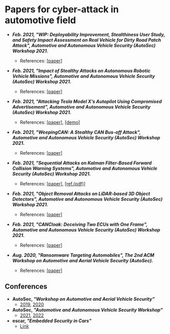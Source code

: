 
# Papers for cyber-attack in automotive field
- **_Feb. 2021, "WIP: Deployability Improvement, Stealthiness User Study, and Safety Impact Assessment on Real Vehicle for Dirty Road Patch Attack", Automotive and Autonomous Vehicle Security (AutoSec) Workshop 2021._**
    - References: [[paper]](https://www.ndss-symposium.org/wp-content/uploads/autosec2021_230_paper.pdf "paper")

- **_Feb. 2021, "Impact of Stealthy Attacks on Autonomous Robotic Vehicle Missions", Automotive and Autonomous Vehicle Security (AutoSec) Workshop 2021._**
    - References: [[paper]](https://www.ndss-symposium.org/wp-content/uploads/autosec2021_23014_paper.pdf "paper")
- **_Feb. 2021, "Attacking Tesla Model X’s Autopilot Using Compromised Advertisement", Automotive and Autonomous Vehicle Security (AutoSec) Workshop 2021._**
    - References: [[paper]](https://www.ndss-symposium.org/wp-content/uploads/autosec2021_23004_paper.pdf "paper"), [[demo]](https://www.youtube.com/watch?v=-E0t_s6bT_4 "demo")
- **_Feb. 2021, "WeepingCAN: A Stealthy CAN Bus-off Attack", Automotive and Autonomous Vehicle Security (AutoSec) Workshop 2021._**
    - References: [[paper]](https://www.ndss-symposium.org/wp-content/uploads/autosec2021_23002_paper.pdf "paper")
- **_Feb. 2021, "Sequential Attacks on Kalman Filter-Based Forward Collision Warning Systems", Automotive and Autonomous Vehicle Security (AutoSec) Workshop 2021._**
    - References: [[paper]](https://www.ndss-symposium.org/wp-content/uploads/autosec2021_23015_paper.pdf "paper"), [[ref.(pdf)]](https://ojs.aaai.org/index.php/AAAI/article/view/17073 "paper") 
- **_Feb. 2021, "Object Removal Attacks on LiDAR-based 3D Object Detectors", Automotive and Autonomous Vehicle Security (AutoSec) Workshop 2021._**
    - References: [[paper]](https://www.ndss-symposium.org/wp-content/uploads/autosec2021_23016_paper.pdf "paper")
- **_Feb. 2021, "CANCloak: Deceiving Two ECUs with One Frame", Automotive and Autonomous Vehicle Security (AutoSec) Workshop 2021._**
    - References: [[paper]](https://www.ndss-symposium.org/wp-content/uploads/autosec2021_23024_paper.pdf "paper")
- **_Aug. 2020, "Ransomware Targeting Automobiles", The 2nd ACM Workshop on Automotive and Aerial Vehicle Security (AutoSec)._**
    - References: [[paper]](https://dl.acm.org/doi/pdf/10.1145/3375706.3380558 "paper")



## Conferences
- **AutoSec, _"Workshop on Automotive and Aerial Vehicle Security"_**
    - [2019](http://www.codaspy.org/2019/AutoSec2019/program.html), [2020](http://www.codaspy.org/2020/AutoSec2020/program.html)
- **AutoSec, _"Automotive and Autonomous Vehicle Security Workshop"_**
    - [2021](https://www.ndss-symposium.org/ndss-program/autosec-2021/), [2022](https://www.ndss-symposium.org/ndss-program/autosec-2022/)
- **escar, _"Embedded Security in Cars"_**
    - [Link](https://www.escar.info/)

